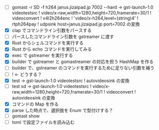 - [ ] gomast -r SD -f h264 janus.jizaipad.jp 7002 --hard → gst-launch-1.0 videotestsrc ! video/x-raw,width=1280,height=720,framerate=30/1 ! videoconvert ! v4l2h264enc ! 'video/x-h264,level=(string)4' ! rtph264pay ! udpsink host=janus.jizaipad.jp port=7002 の変換
- [x] clap でコマンドライン引数をパースする
- [ ] パースしたコマンドライン引数を gstreamer に渡す
- [x] Rust からシェルコマンドを実行する
- [x] Rust から echo コマンドを実行してみる
- [x] exec で gstreamer を実行する
- [x] builder で gstreamer と gomastreamer の対応を担う HashMap を作る
- [ ] builder で、gstreamer のコマンドを実行するために足りない引数を補う
- [ ] ! ← どうする？
- [x] test → gst-launch-1.0 videotestsrc ! autovideosink の変換
- [ ] test sd → gst-launch-1.0 videotestsrc ! video/x-raw,width=1280,height=720,framerate=30/1 ! videoconvert ! autovideosink の変換
- [x] コマンドの Map を作る
- [x] parse した時点で、選択肢を Enum で型付けする？
- [ ] gomast show
- [ ] toml で設定ファイルを読み込む
